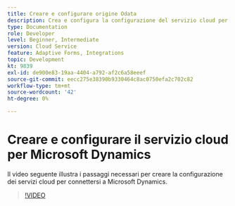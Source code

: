 ```yaml
---
title: Creare e configurare origine Odata
description: Crea e configura la configurazione del servizio cloud per la connessione con Microsoft Dynamics.
type: Documentation
role: Developer
level: Beginner, Intermediate
version: Cloud Service
feature: Adaptive Forms, Integrations
topic: Development
kt: 9839
exl-id: de900e83-19aa-4404-a792-af2c6a58eeef
source-git-commit: eecc275e38390b9330464c8ac0750efa2c702c82
workflow-type: tm+mt
source-wordcount: '42'
ht-degree: 0%

---
```


# Creare e configurare il servizio cloud per Microsoft Dynamics


Il video seguente illustra i passaggi necessari per creare la configurazione dei servizi cloud per connettersi a Microsoft Dynamics.

>[!VIDEO](https://video.tv.adobe.com/v/340758?quality=12&learn=on)
